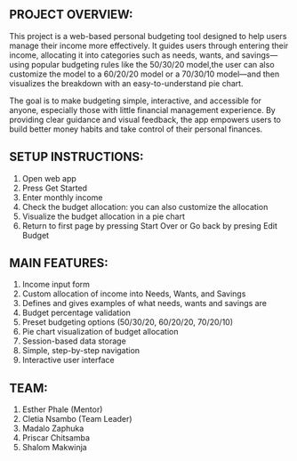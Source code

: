 ## PROJECT OVERVIEW: 
This project is a web-based personal budgeting tool designed to help users manage their income more effectively. It guides users through entering their income, allocating it into categories such as needs, wants, and savings—using popular budgeting rules like the 50/30/20 model,the user can also customize the model to a 60/20/20 model or a 70/30/10 model—and then visualizes the breakdown with an easy-to-understand pie chart.

The goal is to make budgeting simple, interactive, and accessible for anyone, especially those with little financial management experience. By providing clear guidance and visual feedback, the app empowers users to build better money habits and take control of their personal finances.
## SETUP INSTRUCTIONS:
1. Open web app
2. Press Get Started
3. Enter monthly income
4. Check the budget allocation: you can also customize the allocation
5. Visualize the budget allocation in a pie chart
6. Return to first page by pressing Start Over or Go back by presing Edit Budget
## MAIN FEATURES:
1. Income input form
2. Custom allocation of income into Needs, Wants, and Savings
3. Defines and gives examples of what needs, wants and savings are
4. Budget percentage validation
5. Preset budgeting options (50/30/20, 60/20/20, 70/20/10)
6. Pie chart visualization of budget allocation
7. Session-based data storage
9. Simple, step-by-step navigation
10. Interactive user interface
## TEAM:
1. Esther Phale (Mentor)
2. Cletia Nsambo (Team Leader)
3. Madalo Zaphuka
4. Priscar Chitsamba
5. Shalom Makwinja
